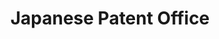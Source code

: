 ---
api_or_bulk_downloads: Bulk
citation: 'State that you used: III Patent DB'
contributors: JPO
cost: None
description: '


  IIP Patent Database (IIP Patent DB) is a database developed for statistical analysis
  of patents based on the Japan Patent Office (JPO) “Standardized Data.“ Intellectual
  Property Institute (IIP) provides the IIP patent DB to further promote patent statistical
  research.'
last_edit: Fri, 08 Apr 2022 13:39:15 GMT
location: https://www.iip.or.jp/e/patentdb/index.html
maintained_by: Foundation for Intellectual Property, iip-patentdb@fdn-ip.or.jp
record_creation_timestamp: 11/15/2020 17:20:46
shortname: japanese_patent_office
tags:
- Japan
- patents
- patent office
terms_of_use: Only for use by academic research institutions and other institutions
  for academic research purposes, cannot be used for commercial purposes.
timeframe: 1964-9/2019
title: Japanese Patent Office
uuid: 07ec4549-2429-4e8e-9ee3-6deefca0b075
---